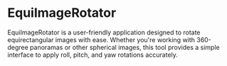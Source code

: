 # EquiImageRotator
EquiImageRotator is a user-friendly application designed to rotate equirectangular images with ease. Whether you're working with 360-degree panoramas or other spherical images, this tool provides a simple interface to apply roll, pitch, and yaw rotations accurately.
